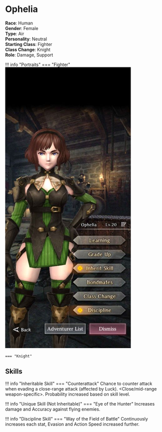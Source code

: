 # Ophelia

**Race**: Human  
**Gender**: Female  
**Type**: Air  
**Personality**: Neutral  
**Starting Class**: Fighter  
**Class Change**: Knight  
**Role**: Damage, Support

!!! info "Portraits"
    === "Fighter"
        ![](../img/ophelia-fighter.jpg)

    === "Knight"

## Skills

!!! info "Inheritable Skill"
    === "Counterattack"
        Chance to counter attack when evading a close-range attack (affected by Luck). <Close/mid-range weapon-specific\>. Probability increased based on skill level.

!!! info "Unique Skill (Not Inheritable)"
    === "Eye of the Hunter"
        Increases damage and Accuracy against flying enemies.

!!! info "Discipline Skill"
    === "Way of the Field of Battle"
        Continuously increases each stat, Evasion and Action Speed increased further.